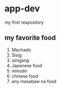 # app-dev
my first respository
## my favorite food
1. Mechado
2. Sisig
3. sinigang
4. Japanese food
5. minudo
6. chinese food
7. any masabaw na food
